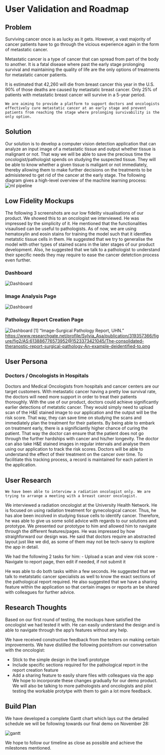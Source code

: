 # User Validation and Roadmap

## Problem
Surviving cancer once is as lucky as it gets. However, a vast majority of cancer patients have to go through the vicious experience again in the form of metastatic cancer.

Metastatic cancer is a type of cancer that can spread from part of the body to another. It is a fatal disease where past the early stage prolonging survival and maintaining the quality of life are the only options of treatments for metastatic cancer patients.

It is estimated that 42,260 will die from breast cancer this year in the U.S. 90% of those deaths are caused by metastatic breast cancer. Only 25% of patients with metastatic breast cancer will survive in a 5-year period.

    We are aiming to provide a platform to support doctors and oncologists effectively cure metastatic cancer at an early stage and prevent patients from reaching the stage where prolonging survivability is the only option.

## Solution

Our solution is to develop a computer vision detection application that can analyze an input image of a metastatic tissue and output whether tissue is malignant or not. That way we will be able to save the precious time the oncologist/pathologist spends on studying the suspected tissue. They will be able to know whether a given tissue is maligant or not immediately, thereby allowing them to make further decisions on the treatments to be admisistered to get rid of the cancer at the early stage. 
The following diagram gives a high-level overview of the machine learning process:
![ml pipeline](./unnamed2.jpg)

## Low Fidelity Mockups

The following 3 screenshots are our low fidelity visualisations of our product. We showed this to an oncologist we interviewed. He was impressed by the simplicity of it. He mentioned that the functionalities visaulised can be useful to pathologists. As of now, we are using hematoxylin and eosin stains for training the model such that it identfies metatstic tissue cells in them. He suggested that we try to generalise the model with other types of stained scans in the later stages of our product development. Also, he suggested that we talk to a pathologist to understand their specific needs they may require to ease the cancer detetction process even further.

### Dashboard
 
 ![Dashboard](./Doctor_Dashboard.png)

### Image Analysis Page

 ![Dashboard](./Image_Analysis.png)

### Pathology Report Creation Page

 ![Dashboard](./Pathologist_Report.png)
 [1] “Image-Surgical Pathology Report, UHN.” https://www.researchgate.net/profile/Sylvia_Asa/publication/319357366/figure/fig2/AS:613886776573952@1523373421045/The-consolidated-theranostic-report-surgical-pathology-An-example-deidentified-to.png


## User Persona

### Doctors / Oncologists in Hospitals

Doctors and Medical Oncologists from hospitals and cancer centers are our target customers. With metastatic cancer having a pretty low survival rate, the doctors will need more support in order to treat their patients thoroughly. With the use of our product, doctors could achieve significantly earlier detections of metatstic cancer. They would simply need to upload scan of the H&E stained image to our application and the output will be the risk score. That way, they can save time on studying the scans and immediately plan the treatment for their patients. By being able to embark on treatment early, there is a significiantly higher chance of curing the patient. That way the doctor can ensure that the patient does not go through the further hardships with cancer and his/her longevity.
The doctor can also take H&E stained images in regular intervals and analyse them using our application to track the risk scores. Doctors will be able to understand the effect of their treatment on the cancer over time. To facilitiate this tracking process, a record is maintained for each patient in the application.


## User Research

    We have been able to interview a radiation oncologist only. We are trying to arrange a meeting with a breast cancer oncologist.
    
We interviewed a radiation oncologist at the University Health Network. He is focused on using radiation treatment for gynecological cancer. Thus, he has aloe been incolved in studying tissue cells to identify cancer. Therefore, he was able to give us some solid advice with regards to our solutions and prototype. We presented our prototype to him and allowed him to navigate through the different features/pages. He was impressed by how straighforward our design was. He said that doctors require an abstracted layout just like we did, as some of them may not be tech-savvy to explore the app in detail. 

We had the following 2 tasks for him:
    - Upload a scan and view risk score
    - Navigate to report page, then edit if needed, if not submit it

He was able to do both tasks within a few seconds. He suggested that we talk to metatstatic cancer specialists as well to know the exact sections of the pathological report required. He also suggested that we have a sharing feature within the application so that certain images or reports an be shared with colleagues for further advice.

## Research Thoughts

Based on our first round of testing, the mockups have satisfied the oncologist we had tested it with. He can easily understand the design and is able to navigate through the app’s features without any help. 

We have received constructive feedback from the testers on making certain improvements. We have distilled the following pointsfrom our conversation with the oncologist:
- Stick to the simple design in the lowfi prototype
- Include specific sections required for the pathological report in the report creation feature
- Add a sharing feature to easily share files with colleagues via the app
We hope to incorporate these changes gradually for our demo product. We will also be talking to more pathologists and oncologists and pilot testing the workable protytpe with them to gain a lot more feedback.

## Build Plan
We have developed a complete Gantt chart which lays out the detailed schedule we will be following towards our final demo on November 28:

![gantt](./image00.jpg)

We hope to follow our timeline as close as possible and achieve the milestones mentioned.


